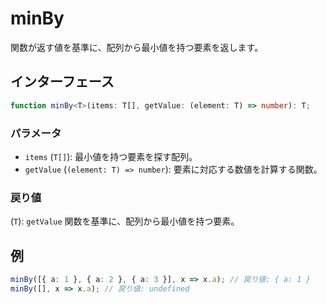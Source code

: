 # minBy

関数が返す値を基準に、配列から最小値を持つ要素を返します。

## インターフェース

```typescript
function minBy<T>(items: T[], getValue: (element: T) => number): T;
```

### パラメータ

- `items` (`T[]`): 最小値を持つ要素を探す配列。
- `getValue` (`(element: T) => number`): 要素に対応する数値を計算する関数。

### 戻り値

(`T`): `getValue` 関数を基準に、配列から最小値を持つ要素。

## 例

```typescript
minBy([{ a: 1 }, { a: 2 }, { a: 3 }], x => x.a); // 戻り値: { a: 1 }
minBy([], x => x.a); // 戻り値: undefined
```
